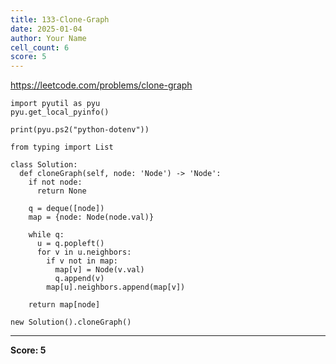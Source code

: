 ```yaml
---
title: 133-Clone-Graph
date: 2025-01-04
author: Your Name
cell_count: 6
score: 5
---
```


https://leetcode.com/problems/clone-graph


```
import pyutil as pyu
pyu.get_local_pyinfo()
```


```
print(pyu.ps2("python-dotenv"))
```


```
from typing import List
```


```
class Solution:
  def cloneGraph(self, node: 'Node') -> 'Node':
    if not node:
      return None

    q = deque([node])
    map = {node: Node(node.val)}

    while q:
      u = q.popleft()
      for v in u.neighbors:
        if v not in map:
          map[v] = Node(v.val)
          q.append(v)
        map[u].neighbors.append(map[v])

    return map[node]
```


```
new Solution().cloneGraph()
```


---
**Score: 5**